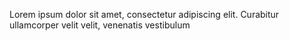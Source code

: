 Lorem ipsum dolor sit amet, consectetur adipiscing elit. Curabitur ullamcorper velit velit, venenatis vestibulum 